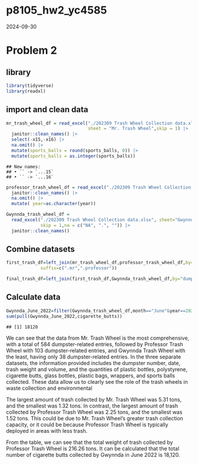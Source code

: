 p8105_hw2_yc4585
================
2024-09-30

# Problem 2

## library

``` r
library(tidyverse)
library(readxl)
```

## import and clean data

``` r
mr_trash_wheel_df = read_excel("./202309 Trash Wheel Collection data.xlsx",
                               sheet = "Mr. Trash Wheel",skip = 1) |>
  janitor::clean_names() |>
  select(-x15,-x16) |>
  na.omit() |>
  mutate(sports_balls = round(sports_balls, 0)) |>
  mutate(sports_balls = as.integer(sports_balls))
```

    ## New names:
    ## • `` -> `...15`
    ## • `` -> `...16`

``` r
professor_trash_wheel_df = read_excel("./202309 Trash Wheel Collection data.xlsx",  sheet="Professor Trash Wheel",skip = 1) |>
  janitor::clean_names() |>
  na.omit() |>
  mutate( year=as.character(year)) 

Gwynnda_trash_wheel_df = 
  read_excel("./202309 Trash Wheel Collection data.xlsx", sheet="Gwynnda Trash Wheel",
             skip = 1,na = c("NA", ".", "")) |>
  janitor::clean_names() 
```

## Combine datasets

``` r
first_trash_df=left_join(mr_trash_wheel_df,professor_trash_wheel_df,by="dumpster",
             suffix=c(".mr",".professor"))

final_trash_df=left_join(first_trash_df,Gwynnda_trash_wheel_df,by="dumpster",suffix = c("",".Gwynnda"))
```

## Calculate data

``` r
Gwynnda_June_2022=filter(Gwynnda_trash_wheel_df,month=="June"&year==2022)
sum(pull(Gwynnda_June_2022,cigarette_butts))
```

    ## [1] 18120

We can see that the data from Mr. Trash Wheel is the most comprehensive,
with a total of 584 dumpster-related entries, followed by Professor
Trash Wheel with 103 dumpster-related entries, and Gwynnda Trash Wheel
with the least, having only 38 dumpster-related entries. In the three
separate datasets, the information provided includes the dumpster
number, date, trash weight and volume, and the quantities of plastic
bottles, polystyrene, cigarette butts, glass bottles, plastic bags,
wrappers, and sports balls collected. These data allow us to clearly see
the role of the trash wheels in waste collection and environmental

The largest amount of trash collected by Mr. Trash Wheel was 5.31 tons,
and the smallest was 1.32 tons. In contrast, the largest amount of trash
collected by Professor Trash Wheel was 2.25 tons, and the smallest was
1.52 tons. This could be due to Mr. Trash Wheel’s greater trash
collection capacity, or it could be because Professor Trash Wheel is
typically deployed in areas with less trash.

From the table, we can see that the total weight of trash collected by
Professor Trash Wheel is 216.26 tons. It can be calculated that the
total number of cigarette butts collected by Gwynnda in June 2022 is
18,120.

